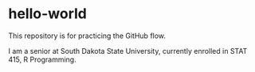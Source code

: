 # hello-world
This repository is for practicing the GitHub flow.

I am a senior at South Dakota State University, currently enrolled in STAT 415, R Programming.
